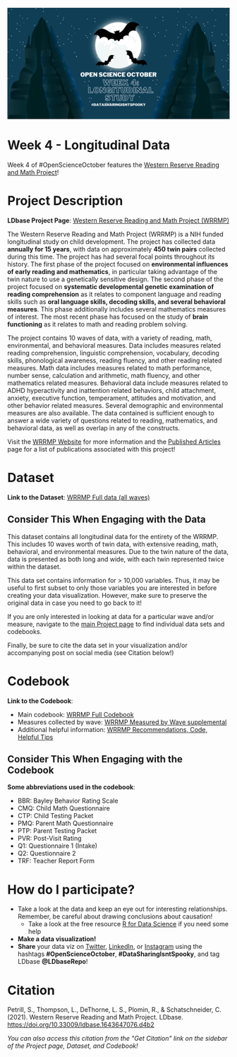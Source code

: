 ![Alt Text](Open%20Science%20October%20Week%204%20Banner.png)
# Week 4 - Longitudinal Data
Week 4 of #OpenScienceOctober features the [Western Reserve Reading and Math Project](https://www.ldbase.org/projects/d5421a93-a9d5-415f-b56b-f9c56ed9e9cc)!

# Project Description

**LDbase Project Page**: [Western Reserve Reading and Math Project (WRRMP)](https://www.ldbase.org/projects/d5421a93-a9d5-415f-b56b-f9c56ed9e9cc)

The Western Reserve Reading and Math Project (WRRMP) is a NIH funded longitudinal study on child development. The project has collected data **annually for 15 years**, with data on approximately **450 twin pairs** collected during this time. The project has had several focal points throughout its history. The first phase of the project focused on **environmental influences of early reading and mathematics**, in particular taking advantage of the twin nature to use a genetically sensitive design. The second phase of the project focused on **systematic developmental genetic examination of reading comprehension** as it relates to component language and reading skills such as **oral language skills, decoding skills, and several behavioral measures**. This phase additionally includes several mathematics measures of interest. The most recent phase has focused on the study of **brain functioning** as it relates to math and reading problem solving.

The project contains 10 waves of data, with a variety of reading, math, environmental, and behavioral measures. Data includes measures related reading comprehension, linguistic comprehension, vocabulary, decoding skills, phonological awareness, reading fluency, and other reading related measures. Math data includes measures related to math performance, number sense, calculation and arithmetic, math fluency, and other mathematics related measures. Behavioral data include measures related to ADHD hyperactivity and inattention related behaviors, child attachment, anxiety, executive function, temperament, attitudes and motivation, and other behavior related measures. Several demographic and environmental measures are also available. The data contained is sufficient enough to answer a wide variety of questions related to reading, mathematics, and behavioral data, as well as overlap in any of the constructs.

Visit the [WRRMP Website](https://wrrp.osu.edu/) for more information and the [Published Articles](https://wrrp.osu.edu/articles/) page for a list of publications associated with this project!


# Dataset
**Link to the Dataset**: [WRRMP Full data (all waves)](https://www.ldbase.org/datasets/3e02149d-f1a2-45ba-910e-c85a14cdf1c6)
## Consider This When Engaging with the Data
This dataset contains all longitudinal data for the entirety of the WRRMP. This includes 10 waves worth of twin data, with extensive reading, math, behavioral, and environmental measures. Due to the twin nature of the data, data is presented as both long and wide, with each twin represented twice within the dataset.

This data set contains information for > 10,000 variables. Thus, it may be useful to first subset to only those variables you are interested in before creating your data visualization. However, make sure to preserve the original data in case you need to go back to it!

If you are only interested in looking at data for a particular wave and/or measure, navigate to the [main Project page](https://www.ldbase.org/projects/d5421a93-a9d5-415f-b56b-f9c56ed9e9cc) to find individual data sets and codebooks. 

Finally, be sure to cite the data set in your visualization and/or accompanying post on social media (see Citation below!)

# Codebook
**Link to the Codebook**: 
- Main codebook: [WRRMP Full Codebook](https://www.ldbase.org/documents/1cdc8388-7404-4cba-bbcb-3ba38f6777b6)
- Measures collected by wave: [WRRMP Measured by Wave supplemental](https://www.ldbase.org/documents/0be663de-4402-480d-be3f-bce6159affa4)
- Additional helpful information: [WRRMP Recommendations, Code, Helpful Tips](https://www.ldbase.org/documents/dda99c04-58bc-42b0-9eca-2da5c00519e0)

  
## Consider This When Engaging with the Codebook
**Some abbreviations used in the codebook**:
- BBR: Bayley Behavior Rating Scale
- CMQ: Child Math Questionnaire
- CTP: Child Testing Packet
- PMQ: Parent Math Questionnaire
- PTP: Parent Testing Packet
- PVR: Post-Visit Rating
- Q1: Questionnaire 1 (Intake)
- Q2: Questionnaire 2
- TRF: Teacher Report Form

  
# How do I participate?
-  Take a look at the data and keep an eye out for interesting relationships. Remember, be careful about drawing conclusions about causation!
   -  Take a look at the free resource [R for Data Science](https://r4ds.hadley.nz/) if you need some help
- **Make a data visualization!**
- **Share** your data viz on [Twitter](https://twitter.com/LDbaseRepo), [LinkedIn](https://www.linkedin.com/company/ldbaserepo/?viewAsMember=true), or [Instagram](https://www.instagram.com/ldbaserepo/) using the hashtags **#OpenScienceOctober**, **#DataSharingIsntSpooky**, and tag LDbase **@LDbaseRepo**!

# Citation
Petrill, S., Thompson, L., DeThorne, L. S., Plomin, R., & Schatschneider, C. (2021). Western Reserve Reading and Math Project. LDbase. https://doi.org/10.33009/ldbase.1643647076.d4b2

*You can also access this citation from the "Get Citation" link on the sidebar of the Project page, Dataset, and Codebook!*

